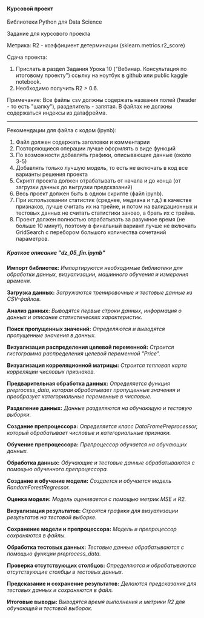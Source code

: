 
#### Курсовой проект

Библиотеки Python для Data Scienсe

Задание для курсового проекта

Метрика:
R2 - коэффициент детерминации (sklearn.metrics.r2_score)

Сдача проекта:

1. Прислать в раздел Задания Урока 10 ("Вебинар. Консультация по итоговому проекту")
ссылку на ноутбук в github или public kaggle notebook.
2. Необходимо получить R2 > 0.6.

Примечание:
Все файлы csv должны содержать названия полей (header - то есть "шапку"),
разделитель - запятая. В файлах не должны содержаться индексы из датафрейма.
____________
Рекомендации для файла с кодом (ipynb):

1. Файл должен содержать заголовки и комментарии
2. Повторяющиеся операции лучше оформлять в виде функций
3. По возможности добавлять графики, описывающие данные (около 3-5)
4. Добавлять только лучшую модель, то есть не включать в код все варианты решения проекта
5. Скрипт проекта должен отрабатывать от начала и до конца (от загрузки данных до выгрузки предсказаний)
6. Весь проект должен быть в одном скрипте (файл ipynb).
7. При использовании статистик (среднее, медиана и т.д.) в качестве признаков,
лучше считать их на трейне, и потом на валидационных и тестовых данных не считать
статистики заново, а брать их с трейна.
8. Проект должен полностью отрабатывать за разумное время (не больше 10 минут),
поэтому в финальный вариант лучше не включать GridSearch с перебором
большого количества сочетаний параметров.

##### Краткое описание "dz_05_fin.ipynb"

**Импорт библиотек:** *Импортируются необходимые библиотеки для обработки данных, визуализации, машинного обучения и измерения времени.*

**Загрузка данных:** *Загружаются тренировочные и тестовые данные из CSV-файлов.*

**Анализ данных:** *Выводятся первые строки данных, информация о данных и описание статистических характеристик.*

**Поиск пропущенных значений:** *Определяются и выводятся пропущенные значения в данных.*

**Визуализация распределения целевой переменной:** *Строится гистограмма распределения целевой переменной "Price".*

**Визуализация корреляционной матрицы:** *Строится тепловая карта корреляции числовых признаков.*

**Предварительная обработка данных:** *Определяется функция preprocess_data, которая обрабатывает пропущенные значения и преобразует категориальные переменные в числовые.*

**Разделение данных:** *Данные разделяются на обучающую и тестовую выборки.*

**Создание препроцессора:** *Определяется класс DataFramePreprocessor, который обрабатывает числовые и категориальные признаки.*

**Обучение препроцессора:** *Препроцессор обучается на обучающих данных.*

**Обработка данных:** *Обучающие и тестовые данные обрабатываются с помощью обученного препроцессора.*

**Создание и обучение модели:** *Создается и обучается модель RandomForestRegressor.*

**Оценка модели:** *Модель оценивается с помощью метрик MSE и R2.*

**Визуализация результатов:** *Строятся графики для визуализации результатов на тестовой выборке.*

**Сохранение модели и препроцессора:** *Модель и препроцессор сохраняются в файлы.*

**Обработка тестовых данных:** *Тестовые данные обрабатываются с помощью функции preprocess_data.*

**Проверка отсутствующих столбцов:** *Определяются и обрабатываются отсутствующие столбцы в тестовых данных.*

**Предсказание и сохранение результатов:** *Делаются предсказания для тестовых данных и сохраняются в файл.*

**Итоговые выводы:** *Выводятся время выполнения и метрики R2 для обучающей и тестовой выборок.*
